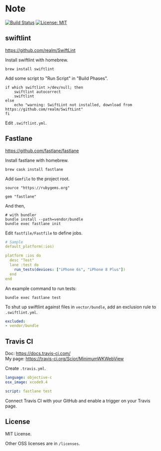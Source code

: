 # Note

[![Build Status](https://travis-ci.org/Scior/MinimumWKWebView.svg?branch=master)](https://travis-ci.org/Scior/MinimumWKWebView)
[![License: MIT](https://img.shields.io/badge/License-MIT-yellow.svg)](https://opensource.org/licenses/MIT)

## swiftlint

<https://github.com/realm/SwiftLint>

Install swiftlint with homebrew.

```shell
brew install swiftlint
```

Add some script to "Run Script" in "Build Phases".

```shell
if which swiftlint >/dev/null; then
    swiftlint autocorrect
    swiftlint
else
    echo "warning: SwiftLint not installed, download from https://github.com/realm/SwiftLint"
fi
```

Edit `.swiftlint.yml`.

## Fastlane

<https://github.com/fastlane/fastlane>

Install fastlane with homebrew.

```shell
brew cask install fastlane
```

Add `Gemfile` to the project root.

```text
source "https://rubygems.org"

gem "fastlane"
```

And then,

```shell
# with bundler
bundle install --path=vendor/bundle
bundle exec fastlane init
```

Edit `fastfile/Fastfile` to define jobs.

```yaml
# Sample
default_platform(:ios)

platform :ios do
  desc "Test"
  lane :test do
    run_tests(devices: ["iPhone 6s", "iPhone 8 Plus"])
  end
end
```

An example command to run tests:

```shell
bundle exec fastlane test
```

To shut up swiftlint against files in `vector/bundle`, 
add an exclusion rule to `.swiftlint.yml`.

```yaml
excluded:
- vendor/bundle
```

## Travis CI

Doc: <https://docs.travis-ci.com/>  
My page:
<https://travis-ci.org/Scior/MinimumWKWebView>

Create `.travis.yml`.

```yml
language: objective-c
osx_image: xcode9.4

script: fastlane test
```

Connect Travis CI with your GitHub and enable a trigger on your Travis page.

## License

MIT License.

Other OSS licenses are in `/licenses`.
